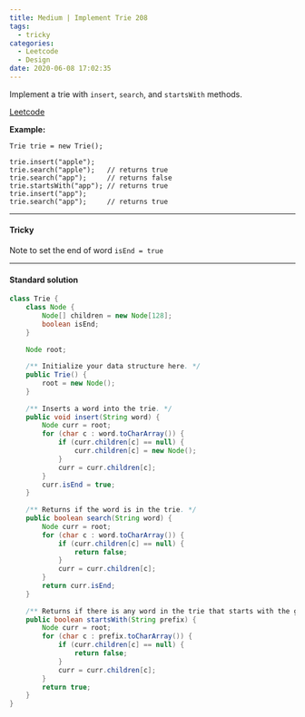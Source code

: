 ```yaml
---
title: Medium | Implement Trie 208
tags:
  - tricky
categories:
  - Leetcode
  - Design
date: 2020-06-08 17:02:35
---
```


Implement a trie with `insert`, `search`, and `startsWith` methods.

[Leetcode](https://leetcode.com/problems/implement-trie-prefix-tree/)

<!--more-->

**Example:**

```
Trie trie = new Trie();

trie.insert("apple");
trie.search("apple");   // returns true
trie.search("app");     // returns false
trie.startsWith("app"); // returns true
trie.insert("app");   
trie.search("app");     // returns true
```

---

#### Tricky

Note to set the end of word `isEnd = true`

---

#### Standard solution  

```java
class Trie {
    class Node {
        Node[] children = new Node[128];
        boolean isEnd;
    }
    
    Node root;
    
    /** Initialize your data structure here. */
    public Trie() {
        root = new Node();
    }
    
    /** Inserts a word into the trie. */
    public void insert(String word) {
        Node curr = root;
        for (char c : word.toCharArray()) {
            if (curr.children[c] == null) {
                curr.children[c] = new Node();
            }
            curr = curr.children[c];
        }
        curr.isEnd = true;
    }
    
    /** Returns if the word is in the trie. */
    public boolean search(String word) {
        Node curr = root;
        for (char c : word.toCharArray()) {
            if (curr.children[c] == null) {
                return false;
            }
            curr = curr.children[c];
        }
        return curr.isEnd;
    }
    
    /** Returns if there is any word in the trie that starts with the given prefix. */
    public boolean startsWith(String prefix) {
        Node curr = root;
        for (char c : prefix.toCharArray()) {
            if (curr.children[c] == null) {
                return false;
            }
            curr = curr.children[c];
        }
        return true;
    }
}
```




